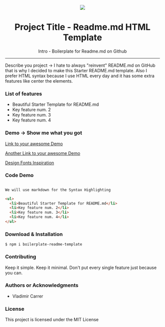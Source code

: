 <p align="center"><img src="logo.png" /></p>

<h1 align="center"> Project Title - Readme.md HTML Template </h1>

<p align="center"> Intro - Boilerplate for Readme.md on Github </p>

<hr/>

<p> Describe you project -> I hate to always "reinvent" README.md on GitHub that is why I decided to make this Starter README.md template. Also I prefer HTML syntax because I use HTML every day and it has some extra features like center the elements. </p>

<h3> List of features </h3>

<ul>
  <li>Beautiful Starter Template for README.md</li>
  <li>Key feature num. 2</li>
  <li>Key feature num. 3</li>
  <li>Key feature num. 4</li>
</ul>

<h3> Demo -> Show me what you got </h3>

<a href="#"> Link to your awesome Demo </a>

<a href="#"> Another Link to your awesome Demo </a>

<a href="https://www.designinspiration.info/"> Design Fonts Inspiration </a>

<h3> Code Demo </h3>

```html

We will use markdown for the Syntax Highlighting

<ul>
  <li>Beautiful Starter Template for README.md</li>
  <li>Key feature num. 2</li>
  <li>Key feature num. 3</li>
  <li>Key feature num. 4</li>
</ul>

```

<h3> Download & Installation </h3>

```shell
$ npm i boilerplate-readme-template
```
<h3>Contributing</h3>
Keep it simple. Keep it minimal. Don't put every single feature just because you can.

<h3>Authors or Acknowledgments</h3>
<ul>
  <li>Vladimir Carrer</li>
</ul>

<h3>License</h3>

This project is licensed under the MIT License
